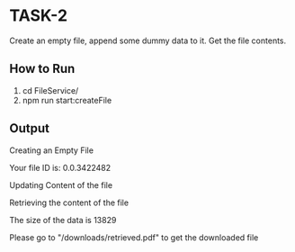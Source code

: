 # TASK-2

Create an empty file, append some dummy data to it. Get the file contents.


## How to Run

1. cd FileService/  
2. npm run start:createFile

## Output

Creating an Empty File

Your file ID is: 0.0.3422482

Updating Content of the file

Retrieving the content of the file

The size of the data is 13829

Please go to "/downloads/retrieved.pdf" to get the downloaded file 
